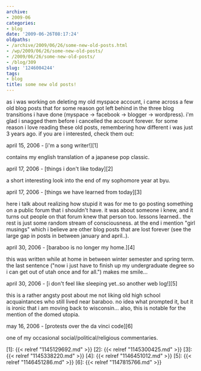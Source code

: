 ```yaml
---
archive:
- 2009-06
categories:
- blog
date: '2009-06-26T08:17:24'
oldpaths:
- /archive/2009/06/26/some-new-old-posts.html
- /wp/2009/06/26/some-new-old-posts/
- /2009/06/26/some-new-old-posts/
- /blog/309
slug: '1246004244'
tags:
- blog
title: some new old posts!
---
```


as i was working on deleting my old myspace account, i came across a few
old blog posts that for some reason got left behind in the three blog
transitions i have done (myspace -> facebook -> blogger -> wordpress). i'm
glad i snagged them before i cancelled the account forever. for some
reason i love reading these old posts, remembering how different i was
just 3 years ago. if you are i interested, check them out:

april 15, 2006 - [i'm a song writer!][1]

contains my english translation of a japanese pop classic.

april 17, 2006 - [things i don't like today][2]

a short interesting look into the end of my sophomore year at byu.

april 17, 2006 - [things we have learned from today][3]

here i talk about realizing how stupid it was for me to go posting
something on a public forum that i shouldn't have. it was about someone
i knew, and it turns out people on that forum knew that person too.
lessons learned.. the rest is just some random stream of consciousness. at
the end i mention "girl musings" which i believe are other blog posts that
are lost forever (see the large gap in posts in between january and
april..).

april 30, 2006 - [baraboo is no longer my home.][4]

this was written while at home in between winter semester and spring term.
the last sentence ("now i just have to finish up my undergraduate degree
so i can get out of utah once and for all.") makes me smile...

april 30, 2006 - [i don't feel like sleeping yet..so another web log!][5]

this is a rather angsty post about me not liking old high school
acquaintances who still lived near baraboo. no idea what prompted it, but
it is ironic that i am moving back to wisconsin... also, this is notable
for the mention of the domed utopia.

may 16, 2006 - [protests over the da vinci code][6]

one of my occasional social/political/religious commentaries.

[1]: {{< relref "1145129692.md" >}}
[2]: {{< relref "1145300425.md" >}}
[3]: {{< relref "1145338220.md" >}}
[4]: {{< relref "1146451012.md" >}}
[5]: {{< relref "1146451286.md" >}}
[6]: {{< relref "1147815766.md" >}}

